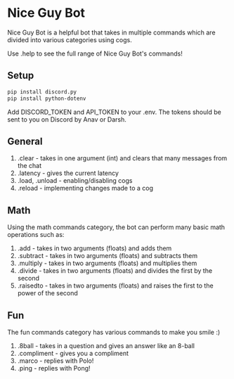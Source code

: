 # Nice Guy Bot

Nice Guy Bot is a helpful bot that takes in multiple commands which are divided into various categories using cogs. 

Use .help to see the full range of Nice Guy Bot's commands!

## Setup
```bash
pip install discord.py
pip install python-dotenv
```
Add DISCORD_TOKEN and API_TOKEN to your .env. The tokens should be sent to you on Discord by Anav or Darsh.

## General

1) .clear - takes in one argument (int) and clears that many messages from the chat
2) .latency - gives the current latency
3) .load, .unload - enabling/disabling cogs
4) .reload - implementing changes made to a cog

## Math

Using the math commands category, the bot can perform many basic math operations such as:
1) .add - takes in two arguments (floats) and adds them
2) .subtract - takes in two arguments (floats) and subtracts them
3) .multiply - takes in two arguments (floats) and multiplies them
4) .divide - takes in two arguments (floats) and divides the first by the second
5) .raisedto - takes in two arguments (floats) and raises the first to the power of the second

## Fun
The fun commands category has various commands to make you smile :)
1) .8ball - takes in a question and gives an answer like an 8-ball
2) .compliment - gives you a compliment
3) .marco - replies with Polo!
4) .ping - replies with Pong!
